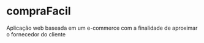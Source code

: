 # compraFacil
Aplicação web baseada em um e-commerce com a finalidade de aproximar o fornecedor do cliente
